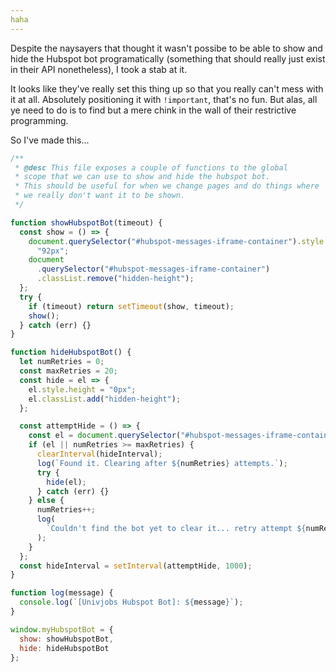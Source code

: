 ```yaml
---
haha
---
```


Despite the naysayers that thought it wasn't possibe to be able to show and hide the Hubspot bot programatically (something that should really just exist in their API nonetheless), I took a stab at it. 

It looks like they've really set this thing up so that you really can't mess with it at all. Absolutely positioning it with ```!important```, that's no fun. But alas, all ye need to do is to find but a mere chink in the wall of their restrictive programming.

So I've made this...

```javascript
/**
 * @desc This file exposes a couple of functions to the global
 * scope that we can use to show and hide the hubspot bot.
 * This should be useful for when we change pages and do things where
 * we really don't want it to be shown.
 */

function showHubspotBot(timeout) {
  const show = () => {
    document.querySelector("#hubspot-messages-iframe-container").style.height =
      "92px";
    document
      .querySelector("#hubspot-messages-iframe-container")
      .classList.remove("hidden-height");
  };
  try {
    if (timeout) return setTimeout(show, timeout);
    show();
  } catch (err) {}
}

function hideHubspotBot() {
  let numRetries = 0;
  const maxRetries = 20;
  const hide = el => {
    el.style.height = "0px";
    el.classList.add("hidden-height");
  };

  const attemptHide = () => {
    const el = document.querySelector("#hubspot-messages-iframe-container");
    if (el || numRetries >= maxRetries) {
      clearInterval(hideInterval);
      log(`Found it. Clearing after ${numRetries} attempts.`);
      try {
        hide(el);
      } catch (err) {}
    } else {
      numRetries++;
      log(
        `Couldn't find the bot yet to clear it... retry attempt ${numRetries}`
      );
    }
  };
  const hideInterval = setInterval(attemptHide, 1000);
}

function log(message) {
  console.log(`[Univjobs Hubspot Bot]: ${message}`);
}

window.myHubspotBot = {
  show: showHubspotBot,
  hide: hideHubspotBot
};
```

